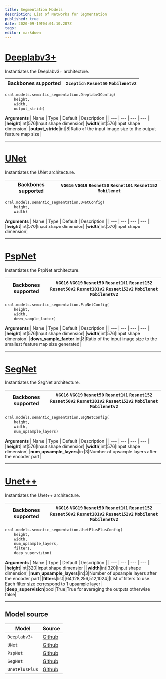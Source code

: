 ```yaml
---
title: Segmentation Models
description: List of Networks for Segmentation
published: true
date: 2020-09-19T04:01:10.207Z
tags: 
editor: markdown
---
```


# [Deeplabv3+](https://arxiv.org/pdf/1802.02611.pdf)
Instantiates the Deeplabv3+ architecture. 

| Backbones supported | `Xception` `Resnet50` `Mobilenetv2` |
| -- | --| 

```py
cral.models.semantic_segmentation.Deeplabv3Config(
    height, 
    width, 
    output_stride)
```
**Arguments**
| Name                  | Type        | Default     | Description                            |
| --- | --- | --- | --- |
|**height**|int|576|Input shape dimension|
|**width**|int|576|Input shape dimension|
|**output_stride**|int|8|Ratio of the input image size to the output feature map size|


---

# [UNet](https://arxiv.org/pdf/1505.04597.pdf)
Instantiates the UNet architecture. 

| Backbones supported | `VGG16` `VGG19` `Resnet50` `Resnet101` `Resnet152` `Mobilenet` |
| -- | --| 

```py
cral.models.semantic_segmentation.UNetConfig(
    height, 
    width)
```
**Arguments**
| Name                  | Type        | Default     | Description                            |
| --- | --- | --- | --- |
|**height**|int|576|Input shape dimension|
|**width**|int|576|Input shape dimension|

---

# [PspNet](https://arxiv.org/pdf/1612.01105.pdf)
Instantiates the PspNet architecture. 

| Backbones supported | `VGG16` `VGG19` `Resnet50` `Resnet101` `Resnet152` `Resnet50v2` `Resnet101v2` `Resnet152v2` `Mobilenet` `Mobilenetv2`|
| -- | --| 

```py
cral.models.semantic_segmentation.PspNetConfig(
    height, 
    width, 
    down_sample_factor)
```
**Arguments**
| Name                  | Type        | Default     | Description                            |
| --- | --- | --- | --- |
|**height**|int|576|Input shape dimension|
|**width**|int|576|Input shape dimension|
|**down_sample_factor**|int|8|Ratio of the input image size to the smallest feature map size generated|


---

# [SegNet](https://arxiv.org/pdf/1511.00561.pdf)
Instantiates the SegNet architecture. 

| Backbones supported | `VGG16` `VGG19` `Resnet50` `Resnet101` `Resnet152` `Resnet50v2` `Resnet101v2` `Resnet152v2` `Mobilenet` `Mobilenetv2`|
| -- | --| 

```py
cral.models.semantic_segmentation.SegNetConfig(
    height, 
    width, 
    num_upsample_layers)
```
**Arguments**
| Name                  | Type        | Default     | Description                            |
| --- | --- | --- | --- |
|**height**|int|576|Input shape dimension|
|**width**|int|576|Input shape dimension|
|**num_upsample_layers**|int|3|Number of upsample layers after the encoder part|


---

# [Unet++](https://arxiv.org/abs/1807.10165)
Instantiates the Unet++ architecture. 

| Backbones supported | `VGG16` `VGG19` `Resnet50` `Resnet101` `Resnet152` `Resnet50v2` `Resnet101v2` `Resnet152v2` `Mobilenet` `Mobilenetv2`|
| -- | --| 

```py
cral.models.semantic_segmentation.UnetPlusPlusConfig(
    height, 
    width, 
    num_upsample_layers, 
    filters, 
    deep_supervision)
```
**Arguments**
| Name                  | Type        | Default     | Description                            |
| --- | --- | --- | --- |
|**height**|int|320|Input shape dimension|
|**width**|int|320|Input shape dimension|
|**num_upsample_layers**|int|3|Number of upsample layers after the encoder part|
|**filters**|list|[64,128,256,512,1024]|List of filters to use. Each filter size correspond to 1 upsample layer|
|**deep_supervision**|bool|True|True for averaging the outputs otherwise false|


---


## Model source
| Model | Source |
|---|---|
|`Deeplabv3+` |  [Github](https://github.com/bonlime/keras-deeplab-v3-plus) |
|`UNet` |  [Github](https://github.com/divamgupta/image-segmentation-keras) |
|`PspNet` |  [Github](https://github.com/divamgupta/image-segmentation-keras) |
|`SegNet` |  [Github](https://github.com/divamgupta/image-segmentation-keras) |
|`UnetPlusPlus` |  [Github](https://github.com/CarryHJR/Nested-UNet) |
